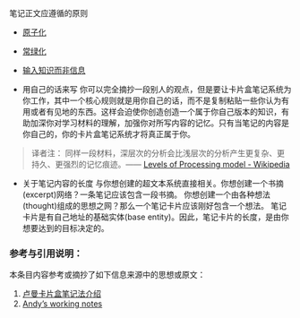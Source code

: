 笔记正文应遵循的原则

- [原子化](如何做/笔记法/原子化%20Atomic.md)

- [常绿化](如何做/笔记法/常绿化%20Evergreen.md)

- [输入知识而非信息](如何做/笔记法/输入知识而非信息.md)

- 用自己的话来写
你可以完全摘抄一段别人的观点，但是要让卡片盒笔记系统为你工作，其中一个核心规则就是用你自己的话，而不是复制粘贴一些你认为有用或者有见地的东西。这样会迫使你创造创造一个属于你自己版本的知识，有助加深你对学习材料的理解，加强你对所写内容的记忆。只有当笔记的内容是你自己的，你的卡片盒笔记系统才将真正属于你。

> 译者注： 同样一段材料，深层次的分析会比浅层次的分析产生更复杂、更持久、更强烈的记忆痕迹。—— [Levels of Processing model - Wikipedia](https://en.wikipedia.org/wiki/Levels_of_Processing_model)


- 关于笔记内容的长度
与你想创建的超文本系统直接相关。你想创建一个书摘(excerpt)网络？一条笔记应该包含一段书摘。
你想创建一个由各种想法(thought)组成的思想之网？那么一个笔记卡片应该刚好包含一个想法。
笔记卡片是有自己地址的基础实体(base entity)。因此，笔记卡片的长度，是由你想要达到的目标决定的。





### 参考与引用说明：
本条目内容参考或摘抄了如下信息来源中的思想或原文：
1. [卢曼卡片盒笔记法介绍](https://zettelkasten.de/introduction/zh/)
2. [Andyʼs working notes
](https://notes.andymatuschak.org/)


	